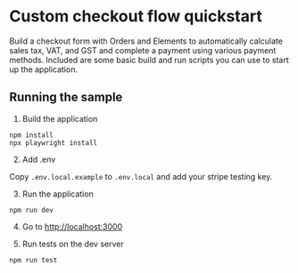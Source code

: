 # Custom checkout flow quickstart

Build a checkout form with Orders and Elements to automatically calculate sales tax, VAT, and GST and complete a payment using various payment methods. Included are some basic build and run scripts you can use to start up the application.

## Running the sample

1. Build the application

```
npm install
npx playwright install
```

2. Add .env

Copy `.env.local.example` to `.env.local` and add your stripe testing key.

3. Run the application

```
npm run dev
```

4. Go to [http://localhost:3000](http://localhost:3000)

5. Run tests on the dev server

```
npm run test
```
